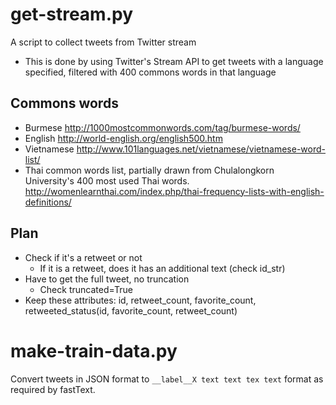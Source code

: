 # get-stream.py
A script to collect tweets from Twitter stream

- This is done by using Twitter's Stream API to get tweets with a language specified, filtered with 400 commons words in that language

## Commons words
- Burmese	http://1000mostcommonwords.com/tag/burmese-words/
- English	http://world-english.org/english500.htm
- Vietnamese	http://www.101languages.net/vietnamese/vietnamese-word-list/
- Thai common words list, partially drawn from Chulalongkorn University's 400 most used Thai words. http://womenlearnthai.com/index.php/thai-frequency-lists-with-english-definitions/

## Plan
- Check if it's a retweet or not
  - If it is a retweet, does it has an additional text (check id_str)
- Have to get the full tweet, no truncation
  - Check truncated=True
- Keep these attributes: id, retweet_count, favorite_count, retweeted_status(id, favorite_count, retweet_count)

# make-train-data.py

Convert tweets in JSON format to ```__label__X text text tex text``` format as required by fastText.

